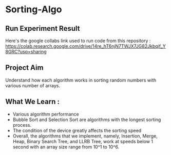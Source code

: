 # Sorting-Algo
## Run Experiment Result
Here's the google collabs link used to run code from this repository : https://colab.research.google.com/drive/14re_hT6njN7TWJX7JG82Jkbqif_Y8GRC?usp=sharing
## Project Aim
Understand how each algorithm works in sorting random numbers with various number of arrays.
## What We Learn :
*  Various algorithm performance
*  Bubble Sort and Selection Sort are algorithms with the longest sorting process.
*  The condition of the device greatly affects the sorting speed
*  Overall, the algorithms that we implement, namely, Insertion, Merge, Heap, Binary Search Tree, and LLRB Tree, work at speeds below 1 second with an array size range from 10^1 to 10^6.
